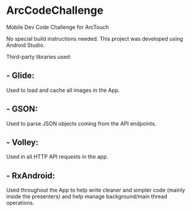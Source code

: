 # ArcCodeChallenge


Mobile Dev Code Challenge for ArcTouch



No special build instructions needed. This project was developed using Android Studio.



Third-party libraries used:



## - Glide:

Used to load and cache all images in the App.



## - GSON:

Used to parse JSON objects coming from the API endpoints.



## - Volley:

Used in all HTTP API requests in the app.



## - RxAndroid:

Used throughout the App to help write cleaner and simpler code (mainly inside the presenters) and help manage background/main thread operations.